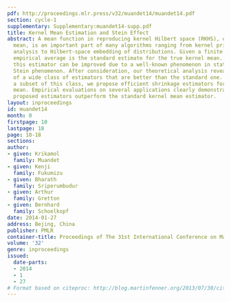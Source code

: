 ```yaml
---
pdf: http://proceedings.mlr.press/v32/muandet14/muandet14.pdf
section: cycle-1
supplementary: Supplementary:muandet14-supp.pdf
title: Kernel Mean Estimation and Stein Effect
abstract: A mean function in reproducing kernel Hilbert space (RKHS), or a kernel
  mean, is an important part of many algorithms ranging from kernel principal component
  analysis to Hilbert-space embedding of distributions. Given a finite sample, an
  empirical average is the standard estimate for the true kernel mean. We show that
  this estimator can be improved due to a well-known phenomenon in statistics called
  Stein phenomenon. After consideration, our theoretical analysis reveals the existence
  of a wide class of estimators that are better than the standard one. Focusing on
  a subset of this class, we propose efficient shrinkage estimators for the kernel
  mean. Empirical evaluations on several applications clearly demonstrate that the
  proposed estimators outperform the standard kernel mean estimator.
layout: inproceedings
id: muandet14
month: 0
firstpage: 10
lastpage: 18
page: 10-18
sections: 
author:
- given: Krikamol
  family: Muandet
- given: Kenji
  family: Fukumizu
- given: Bharath
  family: Sriperumbudur
- given: Arthur
  family: Gretton
- given: Bernhard
  family: Schoelkopf
date: 2014-01-27
address: Bejing, China
publisher: PMLR
container-title: Proceedings of The 31st International Conference on Machine Learning
volume: '32'
genre: inproceedings
issued:
  date-parts:
  - 2014
  - 1
  - 27
# Format based on citeproc: http://blog.martinfenner.org/2013/07/30/citeproc-yaml-for-bibliographies/
---
```


